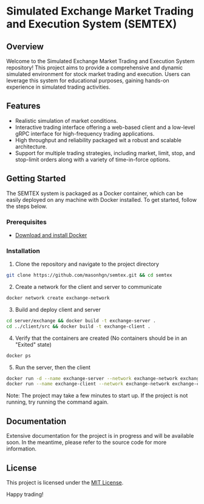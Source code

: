 # Simulated Exchange Market Trading and Execution System (SEMTEX)

## Overview

Welcome to the Simulated Exchange Market Trading and Execution System repository! This project aims to provide a comprehensive and dynamic simulated environment for stock market trading and execution. Users can leverage this system for educational purposes, gaining hands-on experience in simulated trading activities.

## Features

- Realistic simulation of market conditions.
- Interactive trading interface offering a web-based client and a low-level gRPC interface for high-frequency trading applications.
- High throughput and reliability packaged wit a robust and scalable architecture.
- Support for multiple trading strategies, including market, limit, stop, and stop-limit orders along with a variety of time-in-force options.


## Getting Started

The SEMTEX system is packaged as a Docker container, which can be easily deployed on any machine with Docker installed. To get started, follow the steps below.

### Prerequisites

- [Download and install Docker](https://docs.docker.com/get-docker/)

### Installation

1. Clone the repository and navigate to the project directory

```sh
git clone https://github.com/masonhgn/semtex.git && cd semtex
```

2. Create a network for the client and server to communicate

```sh
docker network create exchange-network
```

3. Build and deploy client and server

```sh
cd server/exchange && docker build -t exchange-server .
cd ../client/src && docker build -t exchange-client .
```

4. Verify that the containers are created (No containers should be in an "Exited" state)

```sh
docker ps
```

5. Run the server, then the client

```sh
docker run -d --name exchange-server --network exchange-network exchange-server
docker run --name exchange-client --network exchange-network exchange-client
```

Note: The project may take a few minutes to start up. If the project is not running, try running the command again.

## Documentation

Extensive documentation for the project is in progress and will be available soon. In the meantime, please refer to the source code for more information.

## License

This project is licensed under the [MIT License](link-to-license).

Happy trading!

